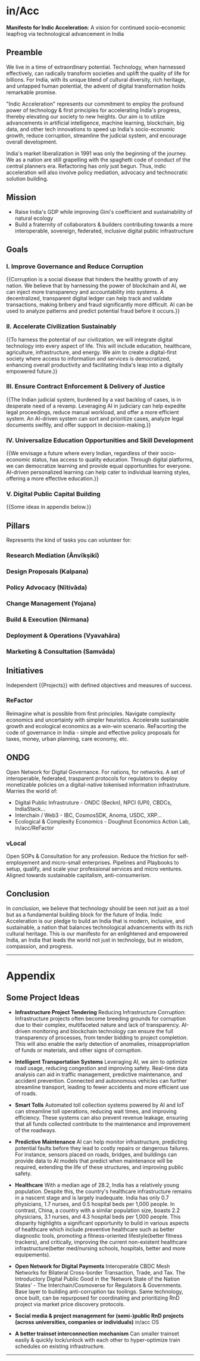 # in/Acc

**Manifesto for Indic Acceleration**: A vision for continued socio-economic leapfrog via technological advancement in India

## Preamble

We live in a time of extraordinary potential. Technology, when harnessed effectively, can radically transform societies and uplift the quality of life for billions. For India, with its unique blend of cultural diversity, rich heritage, and untapped human potential, the advent of digital transformation holds remarkable promise.

"Indic Acceleration" represents our commitment to employ the profound power of technology & first principles for accelerating India's progress, thereby elevating our society to new heights. Our aim is to utilize advancements in artificial intelligence, machine learning, blockchain, big data, and other tech innovations to speed up India's socio-economic growth, reduce corruption, streamline the judicial system, and encourage overall development.

India's market liberalization in 1991 was only the beginning of the journey. We as a nation are still grapelling with the spaghetti code of conduct of the central planners era. Refactoring has only just begun. Thus, indic acceleration will also involve policy mediation, advocacy and technocratic solution building.

## Mission

- Raise India's GDP while improving Gini's coefficient and sustainability of natural ecology
- Build a fraternity of collaborators & builders contributing towards a more interoperable, sovereign, federated, inclusive digital public infrastructure
 
## Goals

### I. Improve Governance and Reduce Corruption
{{Corruption is a social disease that hinders the healthy growth of any nation. We believe that by harnessing the power of blockchain and AI, we can inject more transparency and accountability into systems. A decentralized, transparent digital ledger can help track and validate transactions, making bribery and fraud significantly more difficult. AI can be used to analyze patterns and predict potential fraud before it occurs.}}

### II. Accelerate Civilization Sustainably
{{To harness the potential of our civilization, we will integrate digital technology into every aspect of life. This will include education, healthcare, agriculture, infrastructure, and energy. We aim to create a digital-first society where access to information and services is democratized, enhancing overall productivity and facilitating India's leap into a digitally empowered future.}}

### III. Ensure Contract Enforcement & Delivery of Justice
{{The Indian judicial system, burdened by a vast backlog of cases, is in desperate need of a revamp. Leveraging AI in judiciary can help expedite legal proceedings, reduce manual workload, and offer a more efficient system. An AI-driven system can sort and prioritize cases, analyze legal documents swiftly, and offer support in decision-making.}}

### IV. Universalize Education Opportunities and Skill Development
{{We envisage a future where every Indian, regardless of their socio-economic status, has access to quality education. Through digital platforms, we can democratize learning and provide equal opportunities for everyone. AI-driven personalized learning can help cater to individual learning styles, offering a more effective education.}}

### V. Digital Public Capital Building
{{Some ideas in appendix below.}}

## Pillars
Represents the kind of tasks you can volunteer for:

### Research Mediation (Ānvīkṣikī)
### Design Proposals (Kalpana)
### Policy Advocacy (Nītivāda)
### Change Management (Yojana)
### Build & Execution (Nirmana)
### Deployment & Operations (Vyavahāra)
### Marketing & Consultation (Samvāda)


## Initiatives
Independent {{Projects}} with defined objectives and measures of success.

### ReFactor
Reimagine what is possible from first principles. 
Navigate complexity economics and uncertainty with simpler heuristics.
Accelerate sustainable growth and ecological economics as a win-win scenario. 
ReFacorting the code of governance in India - simple and effective policy proposals for taxes, money, urban planning, care economy, etc.

## ONDG
Open Network for Digital Governance. For nations, for networks.
A set of interoperable, federated, trasparent protocols for regulators to deploy monetizable policies on a digital-native tokenised information infrastruture.
Marries the world of:
- Digital Public Infrastruture - ONDC (Beckn), NPCI (UPI), CBDCs, IndiaStack...
- Interchain / Web3 - IBC, CosmosSDK, Anoma, USDC, XRP...
- Ecological & Complexity Economics - Doughnut Economics Action Lab, in/acc/ReFactor 

### vLocal
Open SOPs & Consultation for any profession.
Reduce the friction for self-employement and micro-small enterprises.
Pipelines and Playbooks to setup, qualify, and scale your professional services and micro ventures. 
Aligned towards sustainable capitalism, anti-consumerism.


## Conclusion

In conclusion, we believe that technology should be seen not just as a tool but as a fundamental building block for the future of India. Indic Acceleration is our pledge to build an India that is modern, inclusive, and sustainable, a nation that balances technological advancements with its rich cultural heritage. This is our manifesto for an enlightened and empowered India, an India that leads the world not just in technology, but in wisdom, compassion, and progress.

---

# Appendix

## Some Project Ideas

- **Infrastructure Project Tendering**
  Reducing Infrastructure Corruption: Infrastructure projects often become breeding grounds for corruption due to their complex, multifaceted nature and lack of transparency. AI-driven monitoring and blockchain technology can ensure the full transparency of processes, from tender bidding to project completion. This will also enable the early detection of anomalies, misappropriation of funds or materials, and other signs of corruption.
- **Intelligent Transportation Systems**
  Leveraging AI, we aim to optimize road usage, reducing congestion and improving safety. Real-time data analysis can aid in traffic management, predictive maintenance, and accident prevention. Connected and autonomous vehicles can further streamline transport, leading to fewer accidents and more efficient use of roads.
- **Smart Tolls**
  Automated toll collection systems powered by AI and IoT can streamline toll operations, reducing wait times, and improving efficiency. These systems can also prevent revenue leakage, ensuring that all funds collected contribute to the maintenance and improvement of the roadways.
- **Predictive Maintenance**
  AI can help monitor infrastructure, predicting potential faults before they lead to costly repairs or dangerous failures. For instance, sensors placed on roads, bridges, and buildings can provide data to AI models that predict when maintenance will be required, extending the life of these structures, and improving public safety.

- **Healthcare**
  With a median age of 28.2, India has a relatively young population. Despite this, the country's healthcare infrastructure remains in a nascent stage and is largely inadequate. India has only 0.7 physicians, 1.7 nurses, and 0.5 hospital beds per 1,000 people. In contrast, China, a country with a similar population size, boasts 2.2 physicians, 3.1 nurses, and 4.3 hospital beds per 1,000 people.
  This disparity highlights a significant opportunity to build in various aspects of healthcare which include preventive healthcare such as better diagnostic tools, promoting a fitness-oriented lifestyle(better fitness trackers), and critically, improving the current non-existent healthcare infrastructure(better med/nursing schools, hospitals, better and more equipements).

- **Open Network for Digital Payments**
  Interoperable CBDC Mesh Networks for Bilateral Cross-border Transaction, Trade, and Tax. The Introductory Digital Public Good in the ‘Network State of the Nation States’ - The Interchain/Cosmoverse for Regulators & Governments. Base layer to building anti-corruption tax toolings. Same technology, once built, can be repurposed for coordinating and prioritizing RnD project via market price discovery protocols.
- **Social media & project management for (semi-)public RnD projects (across universities, companies or individuals)**
  in/acc OS
- **A better trainset interconnection mechanism**
  Can smaller trainset easily & quickly lock/unlock with each other to hyper-optimize train schedules on existing infrastructure.

---